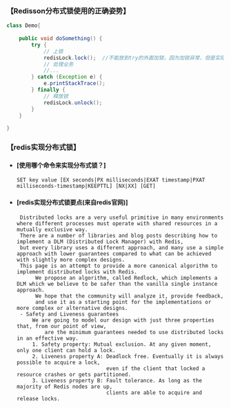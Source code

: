 ### 【Redisson分布式锁使用的正确姿势】 
```java
class Demo{
    
    public void doSomething() {
        try {
            // 上锁
            redisLock.lock();  //不能放到try的外面加锁，因为加锁异常，但是实际指令已经发送到服务端并执行，只是客户端读取响应超时，就会导致没有机会执行解锁的代码。
            // 处理业务
            //...
        } catch (Exception e) {
            e.printStackTrace();
        } finally {
            // 释放锁
            redisLock.unlock();
        }
    }
  
}
```

### 【redis实现分布式锁】 
+ #### [使用哪个命令来实现分布式锁？]
    ```SET key value [EX seconds|PX milliseconds|EXAT timestamp|PXAT milliseconds-timestamp|KEEPTTL] [NX|XX] [GET]```
+ #### [redis实现分布式锁要点(来自redis官网)]
    ```text font-size=10
     Distributed locks are a very useful primitive in many environments where different processes must operate with shared resources in a mutually exclusive way.
     There are a number of libraries and blog posts describing how to implement a DLM (Distributed Lock Manager) with Redis, 
     but every library uses a different approach, and many use a simple approach with lower guarantees compared to what can be achieved with slightly more complex designs.
     This page is an attempt to provide a more canonical algorithm to implement distributed locks with Redis.
          We propose an algorithm, called Redlock, which implements a DLM which we believe to be safer than the vanilla single instance approach.
          We hope that the community will analyze it, provide feedback,
          and use it as a starting point for the implementations or more complex or alternative designs.
     - Safety and Liveness guarantees
         We are going to model our design with just three properties that, from our point of view,
             are the minimum guarantees needed to use distributed locks in an effective way.
         1. Safety property: Mutual exclusion. At any given moment, only one client can hold a lock.
         2. Liveness property A: Deadlock free. Eventually it is always possible to acquire a lock,
                                 even if the client that locked a resource crashes or gets partitioned.
         3. Liveness property B: Fault tolerance. As long as the majority of Redis nodes are up,
                                 clients are able to acquire and release locks.
    ```

